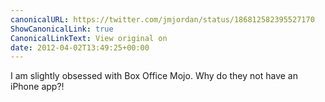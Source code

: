 ```yaml
---
canonicalURL: https://twitter.com/jmjordan/status/186812582395527170
ShowCanonicalLink: true
CanonicalLinkText: View original on
date: 2012-04-02T13:49:25+00:00
---
```

I am slightly obsessed with Box Office Mojo. Why do they not have an iPhone app?!